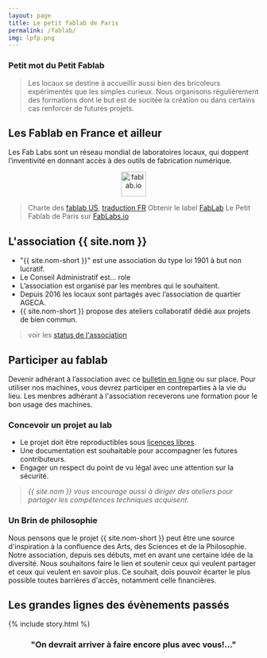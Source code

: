 ```yaml
---
layout: page
title: Le petit fablab de Paris
permalink: /fablab/
img: lpfp.png
---
```


### Petit mot du Petit Fablab
>Les locaux se destine à accueillir aussi bien des bricoleurs expérimentés que les simples curieux. Nous organisons régulièrement des formations dont le but est de sucitée la création ou dans certains cas renforcer de futures projets.

<!-- <div id="toc"></div> -->

## Les Fablab en France et ailleur
Les Fab Labs sont un réseau mondial de laboratoires locaux, qui doppent l’inventivité en donnant accès à des outils de fabrication numérique.

<center>
<img src="https://www.fablabs.io/assets/circle-logo-e1bbc5912a6cd2dd5ac0e1a4f6a535e3.png" alt="fablab.io" style="width:50px;height:50px;">
</center>

>Charte des [fablab US](http://fab.cba.mit.edu/about/charter/), [traduction FR](http://imaginationforpeople.org/wiki/workgroup/fablab-fr/charte_v2)
>Obtenir le label [FabLab](http://wiki.fablab.is/wiki/ConditionsForFabLabLabel)
>Le Petit Fablab de Paris sur [FabLabs.io](https://www.fablabs.io/lepetitfablabdeparis)

## L'association {{ site.nom }}

* "{{ site.nom-short }}" est une association du type loi 1901 à but non lucratif.
* Le Conseil Administratif est... role
* L’association est organisé par les membres qui le souhaitent.
* Depuis 2016 les locaux sont partagés avec l’association de quartier AGECA.
* {{ site.nom-short }} propose des ateliers collaboratif dédié aux projets de bien commun.

>voir les [status de l'association]()

## Participer au fablab
Devenir adhérant à l’association avec ce [bulletin en ligne](#) ou sur place.
Pour utiliser nos machines, vous devrez participer en contreparties à la vie du lieu.
Les menbres adhérant à l'association receverons une formation pour le bon usage des machines.

### Concevoir un projet au lab

* Le projet doit être reproductibles sous [licences libres](https://fr.wikipedia.org/wiki/Licence_libre).
* Une documentation est souhaitable pour accompagner les futures contributeurs.
* Engager un respect du point de vu légal avec une attention sur la sécurité.

>*{{ site.nom }} vous encourage aussi à diriger des ateliers pour partager les compétences techniques acquisent.*

### Un Brin de philosophie
Nous pensons que le projet {{ site.nom-short }} peut être une source d'inspiration à la confluence des Arts, des Sciences et de la Philosophie. Notre association, depuis ses débuts, met en avant une certaine idée de la diversité.
Nous souhaitons faire le lien et soutenir ceux qui veulent partager et ceux qui veulent en savoir plus. Ce souhait, dois pouvoir écarter le plus possible toutes barrières d'accès, notamment celle financières.


## Les grandes lignes des évènements passés
{% include story.html %}

<center><h3>"On devrait arriver à faire encore plus avec vous!..."<h3></center>

